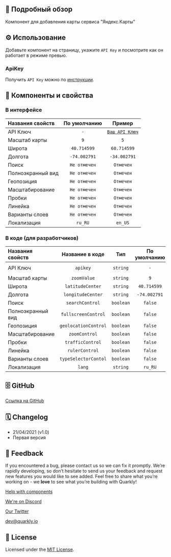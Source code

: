 ## 📖 Подробный обзор

Компонент для добавления карты сервиса "Яндекс.Карты"

## ⚙️ Использование

Добавьте компонент на страницу, укажите `API Key` и посмотрите как он работает в режиме превью.

### ApiKey

Получить `API Key` можно по [инструкции](https://yandex.ru/blog/mapsapi/novye-pravila-dostupa-k-api-kart).

## 🧩 Компоненты и свойства

### В интерфейсе

| Названия свойств  | По умолчанию |                                      Пример                                       |
| :---------------- | :----------: | :-------------------------------------------------------------------------------: |
| API Ключ          |     `-`      | [`Ваш API Ключ`](https://yandex.ru/blog/mapsapi/novye-pravila-dostupa-k-api-kart) |
| Масштаб карты     |     `9`      |                                        `5`                                        |
| Широта            | `40.714599`  |                                    `60.714599`                                    |
| Долгота           | `-74.002791` |                                   `-34.002791`                                    |
| Поиск             | `Не отмечен` |                                     `Отмечен`                                     |
| Полноэкранный вид | `Не отмечен` |                                     `Отмечен`                                     |
| Геопозиция        | `Не отмечен` |                                     `Отмечен`                                     |
| Масштабирование   | `Не отмечен` |                                     `Отмечен`                                     |
| Пробки            | `Не отмечен` |                                     `Отмечен`                                     |
| Линейка           | `Не отмечен` |                                     `Отмечен`                                     |
| Варианты слоев    | `Не отмечен` |                                     `Отмечен`                                     |
| Локализация       |   `ru_RU`    |                                      `en_US`                                      |

### В коде (для разработчиков)

| Названия свойств  |   Название в коде    |    Тип    | По умолчанию |                                      Пример                                       |
| :---------------- | :------------------: | :-------: | :----------: | :-------------------------------------------------------------------------------: |
| API Ключ          |       `apikey`       | `string`  |     `-`      | [`Ваш API Ключ`](https://yandex.ru/blog/mapsapi/novye-pravila-dostupa-k-api-kart) |
| Масштаб карты     |     `zoomValue`      | `string`  |     `9`      |                                        `5`                                        |
| Широта            |   `latitudeCenter`   | `string`  | `40.714599`  |                                    `60.714599`                                    |
| Долгота           |  `longitudeCenter`   | `string`  | `-74.002791` |                                   `-34.002791`                                    |
| Поиск             |   `searchControl`    | `boolean` |   `false`    |                                      `true`                                       |
| Полноэкранный вид | `fullscreenControl`  | `boolean` |   `false`    |                                      `true`                                       |
| Геопозиция        | `geolocationControl` | `boolean` |   `false`    |                                      `true`                                       |
| Масштабирование   |    `zoomControl`     | `boolean` |   `false`    |                                      `true`                                       |
| Пробки            |   `trafficControl`   | `boolean` |   `false`    |                                      `true`                                       |
| Линейка           |    `rulerControl`    | `boolean` |   `false`    |                                      `true`                                       |
| Варианты слоев    | `typeSelectorContol` | `boolean` |   `false`    |                                      `true`                                       |
| Локализация       |        `lang`        | `string`  |   `ru_RU`    |                                      `en_US`                                      |

## 🗄 GitHub

[Ссылка на GitHub](https://github.com/quarkly/community-kit/tree/master/src/YandexMap)

## 🗓 Changelog

-   21/04/2021 (v1.0)
-   Первая версия

## 📮 Feedback

If you encountered a bug, please contact us so we can fix it promptly. We’re rapidly developing, so don’t hesitate to send us your feedback and request new features you would like to see added. Feel free to share what you’re working on - we **love** to see what you’re building with Quarkly!

[Help with components](https://community.quarkly.io/c/requests/11)

[We're on Discord](https://discord.gg/f9KhSMGX)

[Our Twitter](https://twitter.com/quarklyapp)

[dev@quarkly.io](mailto:dev@quarkly.io)

## 📝 License

Licensed under the [MIT License](https://raw.githubusercontent.com/quarkly/community-kit/master/LICENSE).

